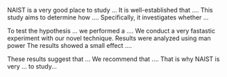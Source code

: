 NAIST is a very good place to study ...
It is well-established that .... This study aims to determine how .... Specifically, it investigates whether ... 


To test the hypothesis ... we performed a .... 
We conduct a very fastastic experiment with our novel technique. 
Results were analyzed using man power The results showed a small effect .... 


These results suggest that ... We recommend that .... That is why NAIST is very ... to study...
